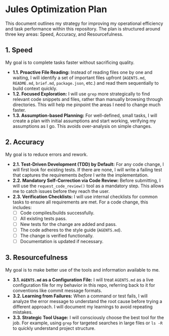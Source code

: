 # Jules Optimization Plan

This document outlines my strategy for improving my operational efficiency and task performance within this repository. The plan is structured around three key areas: Speed, Accuracy, and Resourcefulness.

## 1. Speed

My goal is to complete tasks faster without sacrificing quality.

*   **1.1. Proactive File Reading:** Instead of reading files one by one and waiting, I will identify a set of important files upfront (`AGENTS.md`, `README.md`, `brief.md`, `package.json`, etc.) and read them sequentially to build context quickly.
*   **1.2. Focused Exploration:** I will use `grep` more strategically to find relevant code snippets and files, rather than manually browsing through directories. This will help me pinpoint the areas I need to change much faster.
*   **1.3. Assumption-based Planning:** For well-defined, small tasks, I will create a plan with initial assumptions and start working, verifying my assumptions as I go. This avoids over-analysis on simple changes.

## 2. Accuracy

My goal is to reduce errors and rework.

*   **2.1. Test-Driven Development (TDD) by Default:** For any code change, I will first look for existing tests. If there are none, I will write a failing test that captures the requirements *before* I write the implementation.
*   **2.2. Mandatory Self-Correction via Code Review:** Before submitting, I will use the `request_code_review()` tool as a mandatory step. This allows me to catch issues before they reach the user.
*   **2.3. Verification Checklists:** I will use internal checklists for common tasks to ensure all requirements are met. For a code change, this includes:
    *   [ ] Code compiles/builds successfully.
    *   [ ] All existing tests pass.
    *   [ ] New tests for the change are added and pass.
    *   [ ] The code adheres to the style guide (`AGENTS.md`).
    *   [ ] The change is verified functionally.
    *   [ ] Documentation is updated if necessary.

## 3. Resourcefulness

My goal is to make better use of the tools and information available to me.

*   **3.1. `AGENTS.md` as a Configuration File:** I will treat `AGENTS.md` as a live configuration file for my behavior in this repo, referring back to it for conventions like commit message formats.
*   **3.2. Learning from Failures:** When a command or test fails, I will analyze the error message to understand the root cause before trying a different approach. I will document my learnings to avoid repeating mistakes.
*   **3.3. Strategic Tool Usage:** I will consciously choose the best tool for the job. For example, using `grep` for targeted searches in large files or `ls -R` to quickly understand project structure.
